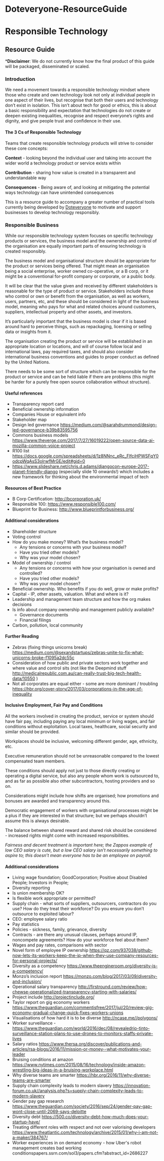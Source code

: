 # Doteveryone-ResourceGuide
# Responsible Technology
## Resource Guide


***Disclaimer**: We do not currently know how the final product of this guide will be packaged, disseminated or scaled. 

### Introduction

We need a movement towards a responsible technology mindset where those who create and own technology look not only at individual people in one aspect of their lives, but recognise that both their users and technology don’t exist in isolation.  This isn’t about tech for good or ethics, this is about a basic responsibility and expectation that technologies do not create or deepen existing inequalities, recognise and respect everyone’s rights and dignity, and give people trust and confidence in their use.

####  The 3 Cs of Responsible Technology

Teams that create responsible technology products will strive to consider these core concepts: 

**Context** - looking beyond the individual user and taking into account the wider world a technology product or service exists within

**Contribution** - sharing how value is created in a transparent and understandable way

**Consequences** - Being aware of, and looking at mitigating the potential ways technology can have unintended consequences 

This is a resource guide to accompany a greater number of practical tools currently being developed by [Doteveryone](http://doteveryone.org.uk) to motivate and support businesses to develop technology responsibly.  

### Responsible Business

While our responsible technology system focuses on specific technology products or services, the business model and the ownership and control of the organisation are equally important parts of ensuring technology is created responsibly. 

The business model and organisational structure should be appropriate for the product or services being offered. That might mean an organisation being a social enterprise, worker owned co-operative, or a B corp, or it might be a conventional for-profit company or corporate, or a public body. 

It will be clear that the value given and received by different stakeholders is reasonable for the type of product or service. Stakeholders include those who control or own or benefit from the organisation, as well as workers, users, partners, etc, and these should be considered in light of the business model, meaning who pays for what and related choices around customers, suppliers, intellectual property and other assets, and investors.

It’s particularly important that the business model is clear if it is based around hard to perceive things, such as repackaging, licensing or selling data or insights from it. 

The organisation creating the product or service will be established in an appropriate location or locations, and will of course follow local and international laws, pay required taxes, and should also consider international business conventions and guides to proper conduct as defined by the United Nations.  

There needs to be some sort of structure which can be responsible for the product or service and can be held liable if there are problems (this might be harder for a purely free open source collaboration without structure). 

#### Useful references
* Transparency report card
* Beneficial ownership information
* Companies House or equivalent info
* Stakeholder map 
* Design led governance https://medium.com/@sarahdrummond/design-led-governance-b39b83595756 
* Commons business models https://www.theverge.com/2017/7/27/16019222/open-source-data-ai-mozilla-common-voice-project
* R100 list https://docs.google.com/spreadsheets/d/1z8NNnc_eRc_FlfciHPWSFqY0odcpWqAsS3oIrwfMrGE/edit#gid=0 
* https://www.slideshare.net/chris.d.adams/djangocon-europe-2017-planet-friendly-django (especially slide 10 onwards!) which     includes a new framework for thinking about the environmental impact of tech 

#### Resources of Best Practice
* B Corp Certification: http://bcorporation.uk/
* Responsible 100: https://www.responsible100.com/
* Blueprint for Business: http://www.blueprintforbusiness.org/ 

#### Additional considerations 
* Shareholder structure
* Voting control
* How do you make money? What’s the business model?
  * Any tensions or concerns with your business model?
  * Have you tried other models?
  * Why was your model chosen?
* Model of ownership / control 
  * Any tensions or concerns with how your organisation is owned and controlled?
  * Have you tried other models?
  * Why was your model chosen?
* Beneficial ownership. Who benefits if you do well, grow or make profits?
* Capital  - IP, other assets, valuation. What and where is it?
* Leadership and management team structure and how the org makes decisions
* Is info about company ownership and management publicly available?
  * Governance documents
  * Financial filings
* Carbon, pollution, local community

#### Further Reading
* Zebras (fixing things unicorns break) https://medium.com/@sexandstartups/zebras-unite-to-fix-what-unicorns-broke-f1095a2dc55c 
* Consideration of how public and private sectors work together and where value and control sits (not like the Deepmind stuff http://medicalrepublic.com.au/can-really-trust-big-tech-health-data/10550 ) 
* Not all corporates are equal either - some are more dominant / troubling https://hbr.org/cover-story/2017/03/corporations-in-the-age-of-inequality 

#### Inclusive Employment, Fair Pay and Conditions

All the workers involved in creating the product, service or system should have fair pay, including paying any local minimum or living wages, and fair conditions without exploitation. Local taxes, healthcare, social security and similar should be provided. 

Workplaces should be inclusive, welcoming different gender, age, ethnicity, etc. 

Executive remuneration should not be unreasonable compared to the lowest compensated team members.  

These conditions should apply not just to those directly creating or operating a digital service, but also any people whom work is outsourced to, and as far as possible also other subcontractors, hosting providers and so on.

Considerations might include how shifts are organised; how promotions and bonuses are awarded and transparency around this. 

Democratic engagement of workers with organisational processes might be a plus if they are interested in that structure; but we perhaps shouldn’t assume this is always desirable.

The balance between shared reward and shared risk should be considered - increased rights might come with increased responsibilities. 

*Fairness and decent treatment is important here; the Zappos example of low CEO salary is cute, but a low CEO salary isn’t necessarily something to aspire to; this doesn’t mean everyone has to be an employee on payroll.*  

#### Additional considerations 
* Living wage foundation; GoodCorporation; Positive about Disabled People; Investors in People; 
* Diversity reporting
* Is union membership OK? 
* Is flexible work appropriate or permitted? 
* Supply chain - what sorts of suppliers, outsourcers, contractors do you use? How do they treat their workforce? Do you      ensure you don’t outsource to exploited labour?
* CEO: employee salary ratio
* Pay statistics
* Policies - sickness, family, grievance, diversity
* Contracts - are there any unusual clauses, perhaps around IP, noncompete agreements?  How do your workforce feel about them? 
* Wages and pay rates, comparisons with sector 
* Novel form of employee IP ownership https://qz.com/937038/github-now-lets-its-workers-keep-the-ip-when-they-use-company-resources-for-personal-projects/ 
* Diversity as a competency https://www.theengineroom.org/diversity-is-a-competency/ 
* Monzo’s inclusion report https://monzo.com/blog/2017/03/09/diversity-and-inclusion/
* Operational salary transparency http://firstround.com/review/how-chewse-operationalized-transparency-starting-with-salaries/
* Project include http://projectinclude.org/
* Taylor report on gig economy workers https://www.theguardian.com/commentisfree/2017/jul/20/review-gig-economy-gradual-change-quick-fixes-workers-unions
* Visualisations of how hard it is to be diverse http://ncase.me//polygons/ 
* Worker surveillance - https://www.theguardian.com/world/2016/dec/08/revealedrio-tinto-surveillance-station-plans-to-use-drones-to-monitors-staffs-private-lives
* Salary ratios https://www.thersa.org/discover/publications-and-articles/rsa-blogs/2016/11/mission-or-money--what-motivates-your-leader
* Bruising conditions at amazon https://www.nytimes.com/2015/08/16/technology/inside-amazon-wrestling-big-ideas-in-a-bruising-workplace.html
* Why diverse teams are smarter https://hbr.org/2016/11/why-diverse-teams-are-smarter 
* Supply chain complexity leads to modern slavery https://innovation-forum.co.uk//analysis.php?s=supply-chain-complexity-leads-to-modern-slavery 
* Gender pay gap research https://www.theguardian.com/society/2016/sep/24/gender-pay-gap-wont-close-until-2069-says-deloitte
* Diversity debt https://500.co/diversity-debt-how-much-does-your-startup-have/
* Treating different roles with respect and not over valorising developers https://www.theatlantic.com/technology/archive/2015/01/why-i-am-not-a-maker/384767/
* Worker experiences in on demand economy - how Uber's robot management creates bad working conditionspapers.ssrn.com/sol3/papers.cfm?abstract_id=2686227



